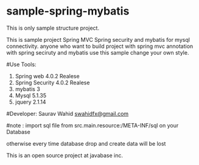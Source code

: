 # sample-spring-mybatis
This is only sample structure project.

This is sample project Spring MVC Spring security and  mybatis for mysql connectivity.
anyone who want to build project with spring mvc annotation with spring seciruty and mybatis
use this sample change your own style.
	
#Use Tools:  
  1. Spring web 4.0.2 Realese
  2. Spring Security 4.0.2 Realese
  3. mybatis 3 
  5. Mysql 5.1.35
  6. jquery 2.1.14
  
#Developer: 
  Saurav Wahid <swahidfx@gmail.com>
  
#note : import sql file from src.main.resource:/META-INF/sql on your Database

otherwise every time database drop and create data will be lost

This is an open source project at javabase inc.
